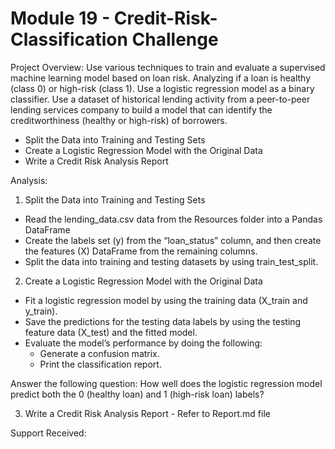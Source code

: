 # Module 19 - Credit-Risk-Classification Challenge

Project Overview:
Use various techniques to train and evaluate a supervised machine learning model based on loan risk. Analyzing if a loan is healthy (class 0) or high-risk (class 1). Use a logistic regression model as a binary classifier. Use a dataset of historical lending activity from a peer-to-peer lending services company to build a model that can identify the creditworthiness (healthy or high-risk) of borrowers.

* Split the Data into Training and Testing Sets
* Create a Logistic Regression Model with the Original Data
* Write a Credit Risk Analysis Report

Analysis:
1) Split the Data into Training and Testing Sets
* Read the lending_data.csv data from the Resources folder into a Pandas DataFrame
* Create the labels set (y) from the “loan_status” column, and then create the features (X) DataFrame from the remaining columns.
* Split the data into training and testing datasets by using train_test_split.

2) Create a Logistic Regression Model with the Original Data
* Fit a logistic regression model by using the training data (X_train and y_train).
* Save the predictions for the testing data labels by using the testing feature data (X_test) and the fitted model.
* Evaluate the model’s performance by doing the following:
    * Generate a confusion matrix.
    * Print the classification report.

Answer the following question: How well does the logistic regression model predict both the 0 (healthy loan) and 1 (high-risk loan) labels?

3) Write a Credit Risk Analysis Report - Refer to Report.md file

Support Received:
